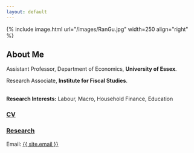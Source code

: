 ```yaml
---
layout: default
---
```


{% include image.html url="/images/RanGu.jpg" width=250 align="right" %}
<br>

## About Me
Assistant Professor, Department of Economics, **University of Essex**.      

Research Associate, **Institute for Fiscal Studies**.    
<br/>

**Research Interests:** Labour, Macro, Household Finance, Education
<br/>

### [CV](https://drive.google.com/file/d/1CxtcSsPBSsJIAqw-mH986dI93GF8yXxB/view?usp=drive_link)

### [Research](/research/index.html)

Email: <a href="mailto:{{ site.email }}">{{ site.email }}</a>
